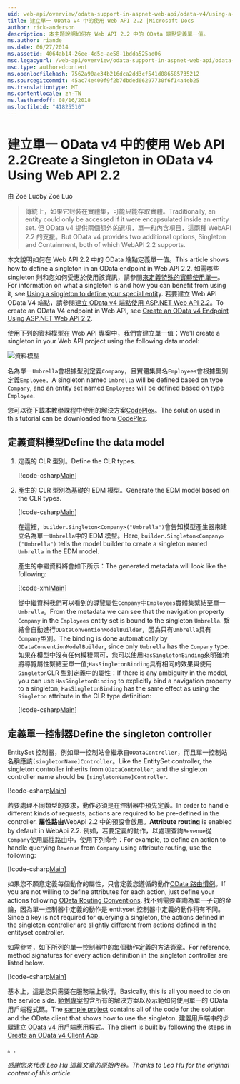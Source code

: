 ```yaml
---
uid: web-api/overview/odata-support-in-aspnet-web-api/odata-v4/using-a-singleton-in-an-odata-endpoint-in-web-api-22
title: 建立單一 OData v4 中的使用 Web API 2.2 |Microsoft Docs
author: rick-anderson
description: 本主題說明如何在 Web API 2.2 中的 OData 端點定義單一值。
ms.author: riande
ms.date: 06/27/2014
ms.assetid: 4064ab14-26ee-4d5c-ae58-1bdda525ad06
msc.legacyurl: /web-api/overview/odata-support-in-aspnet-web-api/odata-v4/using-a-singleton-in-an-odata-endpoint-in-web-api-22
msc.type: authoredcontent
ms.openlocfilehash: 7562a90ae34b216dca2dd3cf541d086585735212
ms.sourcegitcommit: 45ac74e400f9f2b7dbded66297730f6f14a4eb25
ms.translationtype: MT
ms.contentlocale: zh-TW
ms.lasthandoff: 08/16/2018
ms.locfileid: "41825510"
---
```

<a name="create-a-singleton-in-odata-v4-using-web-api-22"></a><span data-ttu-id="c32aa-103">建立單一 OData v4 中的使用 Web API 2.2</span><span class="sxs-lookup"><span data-stu-id="c32aa-103">Create a Singleton in OData v4 Using Web API 2.2</span></span>
====================
<span data-ttu-id="c32aa-104">由 Zoe Luo</span><span class="sxs-lookup"><span data-stu-id="c32aa-104">by Zoe Luo</span></span>

> <span data-ttu-id="c32aa-105">傳統上，如果它封裝在實體集，可能只能存取實體。</span><span class="sxs-lookup"><span data-stu-id="c32aa-105">Traditionally, an entity could only be accessed if it were encapsulated inside an entity set.</span></span> <span data-ttu-id="c32aa-106">但 OData v4 提供兩個額外的選項，單一和內含項目，這兩種 WebAPI 2.2 的支援。</span><span class="sxs-lookup"><span data-stu-id="c32aa-106">But OData v4 provides two additional options, Singleton and Containment, both of which WebAPI 2.2 supports.</span></span>


<span data-ttu-id="c32aa-107">本文說明如何在 Web API 2.2 中的 OData 端點定義單一值。</span><span class="sxs-lookup"><span data-stu-id="c32aa-107">This article shows how to define a singleton in an OData endpoint in Web API 2.2.</span></span> <span data-ttu-id="c32aa-108">如需哪些 singleton 則和您如何受惠於使用該資訊，請參閱[來定義特殊的實體使用單一](https://blogs.msdn.com/b/odatateam/archive/2014/03/05/use-singleton-to-define-your-special-entity.aspx)。</span><span class="sxs-lookup"><span data-stu-id="c32aa-108">For information on what a singleton is and how you can benefit from using it, see [Using a singleton to define your special entity](https://blogs.msdn.com/b/odatateam/archive/2014/03/05/use-singleton-to-define-your-special-entity.aspx).</span></span> <span data-ttu-id="c32aa-109">若要建立 Web API OData V4 端點，請參閱[建立 OData v4 端點使用 ASP.NET Web API 2.2](create-an-odata-v4-endpoint.md)。</span><span class="sxs-lookup"><span data-stu-id="c32aa-109">To create an OData V4 endpoint in Web API, see [Create an OData v4 Endpoint Using ASP.NET Web API 2.2](create-an-odata-v4-endpoint.md).</span></span> 

<span data-ttu-id="c32aa-110">使用下列的資料模型在 Web API 專案中，我們會建立單一值：</span><span class="sxs-lookup"><span data-stu-id="c32aa-110">We'll create a singleton in your Web API project using the following data model:</span></span>

![資料模型](using-a-singleton-in-an-odata-endpoint-in-web-api-22/_static/image1.png)

<span data-ttu-id="c32aa-112">名為單一`Umbrella`會根據型別定義`Company`，且實體集具名`Employees`會根據型別定義`Employee`。</span><span class="sxs-lookup"><span data-stu-id="c32aa-112">A singleton named `Umbrella` will be defined based on type `Company`, and an entity set named `Employees` will be defined based on type `Employee`.</span></span>

<span data-ttu-id="c32aa-113">您可以從下載本教學課程中使用的解決方案[CodePlex](http://aspnet.codeplex.com/sourcecontrol/latest#Samples/WebApi/OData/v4/ODataSingletonSample/)。</span><span class="sxs-lookup"><span data-stu-id="c32aa-113">The solution used in this tutorial can be downloaded from [CodePlex](http://aspnet.codeplex.com/sourcecontrol/latest#Samples/WebApi/OData/v4/ODataSingletonSample/).</span></span>

## <a name="define-the-data-model"></a><span data-ttu-id="c32aa-114">定義資料模型</span><span class="sxs-lookup"><span data-stu-id="c32aa-114">Define the data model</span></span>

1. <span data-ttu-id="c32aa-115">定義的 CLR 型別。</span><span class="sxs-lookup"><span data-stu-id="c32aa-115">Define the CLR types.</span></span>

    [!code-csharp[Main](using-a-singleton-in-an-odata-endpoint-in-web-api-22/samples/sample1.cs)]
2. <span data-ttu-id="c32aa-116">產生的 CLR 型別為基礎的 EDM 模型。</span><span class="sxs-lookup"><span data-stu-id="c32aa-116">Generate the EDM model based on the CLR types.</span></span>

    [!code-csharp[Main](using-a-singleton-in-an-odata-endpoint-in-web-api-22/samples/sample2.cs)]

    <span data-ttu-id="c32aa-117">在這裡，`builder.Singleton<Company>("Umbrella")`會告知模型產生器來建立名為單一`Umbrella`中的 EDM 模型。</span><span class="sxs-lookup"><span data-stu-id="c32aa-117">Here, `builder.Singleton<Company>("Umbrella")` tells the model builder to create a singleton named `Umbrella` in the EDM model.</span></span>

    <span data-ttu-id="c32aa-118">產生的中繼資料將會如下所示：</span><span class="sxs-lookup"><span data-stu-id="c32aa-118">The generated metadata will look like the following:</span></span>

    [!code-xml[Main](using-a-singleton-in-an-odata-endpoint-in-web-api-22/samples/sample3.xml)]

    <span data-ttu-id="c32aa-119">從中繼資料我們可以看到的導覽屬性`Company`中`Employees`實體集繫結至單一`Umbrella`。</span><span class="sxs-lookup"><span data-stu-id="c32aa-119">From the metadata we can see that the navigation property `Company` in the `Employees` entity set is bound to the singleton `Umbrella`.</span></span> <span data-ttu-id="c32aa-120">繫結會自動進行`ODataConventionModelBuilder`，因為只有`Umbrella`具有`Company`型別。</span><span class="sxs-lookup"><span data-stu-id="c32aa-120">The binding is done automatically by `ODataConventionModelBuilder`, since only `Umbrella` has the `Company` type.</span></span> <span data-ttu-id="c32aa-121">如果在模型中沒有任何模稜兩可，您可以使用`HasSingletonBinding`來明確地將導覽屬性繫結至單一值;`HasSingletonBinding`具有相同的效果與使用`Singleton`CLR 型別定義中的屬性：</span><span class="sxs-lookup"><span data-stu-id="c32aa-121">If there is any ambiguity in the model, you can use `HasSingletonBinding` to explicitly bind a navigation property to a singleton; `HasSingletonBinding` has the same effect as using the `Singleton` attribute in the CLR type definition:</span></span>

    [!code-csharp[Main](using-a-singleton-in-an-odata-endpoint-in-web-api-22/samples/sample4.cs)]

## <a name="define-the-singleton-controller"></a><span data-ttu-id="c32aa-122">定義單一控制器</span><span class="sxs-lookup"><span data-stu-id="c32aa-122">Define the singleton controller</span></span>

<span data-ttu-id="c32aa-123">EntitySet 控制器，例如單一控制站會繼承自`ODataController`，而且單一控制站名稱應該`[singletonName]Controller`。</span><span class="sxs-lookup"><span data-stu-id="c32aa-123">Like the EntitySet controller, the singleton controller inherits from `ODataController`, and the singleton controller name should be `[singletonName]Controller`.</span></span>

[!code-csharp[Main](using-a-singleton-in-an-odata-endpoint-in-web-api-22/samples/sample5.cs)]

<span data-ttu-id="c32aa-124">若要處理不同類型的要求，動作必須是在控制器中預先定義。</span><span class="sxs-lookup"><span data-stu-id="c32aa-124">In order to handle different kinds of requests, actions are required to be pre-defined in the controller.</span></span> <span data-ttu-id="c32aa-125">**屬性路由**WebApi 2.2 中的預設會啟用。</span><span class="sxs-lookup"><span data-stu-id="c32aa-125">**Attribute routing** is enabled by default in WebApi 2.2.</span></span> <span data-ttu-id="c32aa-126">例如，若要定義的動作，以處理查詢`Revenue`從`Company`使用屬性路由中，使用下列命令：</span><span class="sxs-lookup"><span data-stu-id="c32aa-126">For example, to define an action to handle querying `Revenue` from `Company` using attribute routing, use the following:</span></span>

[!code-csharp[Main](using-a-singleton-in-an-odata-endpoint-in-web-api-22/samples/sample6.cs)]

<span data-ttu-id="c32aa-127">如果您不願意定義每個動作的屬性，只會定義您遵循的動作[OData 路由慣例](../odata-routing-conventions.md)。</span><span class="sxs-lookup"><span data-stu-id="c32aa-127">If you are not willing to define attributes for each action, just define your actions following [OData Routing Conventions](../odata-routing-conventions.md).</span></span> <span data-ttu-id="c32aa-128">找不到需要查詢為單一子句的金鑰，因為單一控制器中定義的動作是 entityset 控制器中定義的動作稍有不同。</span><span class="sxs-lookup"><span data-stu-id="c32aa-128">Since a key is not required for querying a singleton, the actions defined in the singleton controller are slightly different from actions defined in the entityset controller.</span></span>

<span data-ttu-id="c32aa-129">如需參考，如下所列的單一控制器中的每個動作定義的方法簽章。</span><span class="sxs-lookup"><span data-stu-id="c32aa-129">For reference, method signatures for every action definition in the singleton controller are listed below.</span></span>

[!code-csharp[Main](using-a-singleton-in-an-odata-endpoint-in-web-api-22/samples/sample7.cs)]

<span data-ttu-id="c32aa-130">基本上，這是您只需要在服務端上執行。</span><span class="sxs-lookup"><span data-stu-id="c32aa-130">Basically, this is all you need to do on the service side.</span></span> <span data-ttu-id="c32aa-131">[範例專案](http://aspnet.codeplex.com/sourcecontrol/latest#Samples/WebApi/OData/v4/ODataSingletonSample/)包含所有的解決方案以及示範如何使用單一的 OData 用戶端程式碼。</span><span class="sxs-lookup"><span data-stu-id="c32aa-131">The [sample project](http://aspnet.codeplex.com/sourcecontrol/latest#Samples/WebApi/OData/v4/ODataSingletonSample/) contains all of the code for the solution and the OData client that shows how to use the singleton.</span></span> <span data-ttu-id="c32aa-132">建置用戶端中的步驟[建立 OData v4 用戶端應用程式](create-an-odata-v4-client-app.md)。</span><span class="sxs-lookup"><span data-stu-id="c32aa-132">The client is built by following the steps in [Create an OData v4 Client App](create-an-odata-v4-client-app.md).</span></span>

<span data-ttu-id="c32aa-133">。</span><span class="sxs-lookup"><span data-stu-id="c32aa-133">.</span></span> 

<span data-ttu-id="c32aa-134">*感謝您來代表 Leo Hu 這篇文章的原始內容。*</span><span class="sxs-lookup"><span data-stu-id="c32aa-134">*Thanks to Leo Hu for the original content of this article.*</span></span>
